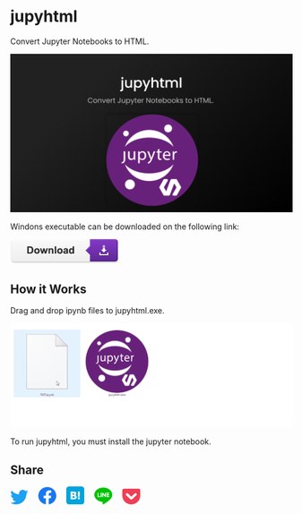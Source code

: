 # jupyhtml
Convert Jupyter Notebooks to HTML.  

<div align="left">
<img src="images/Image.png" width="600">
</div>

Windons executable can be downloaded on the following link:  
  
[<img src="images/Button.png">](https://github.com/RyokoKuga/jupyhtml/releases/download/v1.0.0/jupyhtml.zip)   

## How it Works
Drag and drop ipynb files to jupyhtml.exe.

<div align="left">
<img src="images/Animation.gif" width="600">
</div>

To run jupyhtml, you must install the jupyter notebook.  

## Share
[<img src="images/twitter.png" width="32">](https://twitter.com/intent/tweet?text=%23jupyhtml%0Ahttps://github.com/RyokoKuga/jupyhtml)
&emsp;[<img src="images/facebook.png" width="32">](https://www.facebook.com/share.php?u=https://github.com/RyokoKuga/jupyhtml)
&emsp;[<img src="images/hatena.png" width="32">](https://b.hatena.ne.jp/entry/s/github.com/RyokoKuga/jupyhtml)
&emsp;[<img src="images/line.png" width="32">](https://line.me/R/msg/text/?https://github.com/RyokoKuga/jupyhtml)
&emsp;[<img src="images/pocket.png" width="32">](http://getpocket.com/edit?url=https://github.com/RyokoKuga/jupyhtml) 
